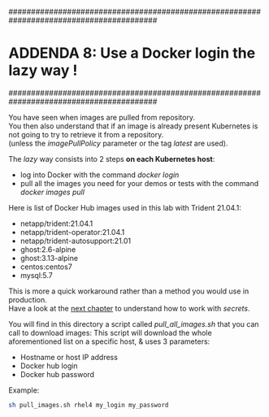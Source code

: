 #########################################################################################
# ADDENDA 8: Use a Docker login the lazy way !
#########################################################################################

You have seen when images are pulled from repository.  
You then also understand that if an image is already present  Kubernetes is not going to try to retrieve it from a repository.  
(unless the _imagePullPolicy_ parameter or the tag _latest_ are used).

The _lazy_ way consists into 2 steps **on each Kubernetes host**:

- log into Docker with the command _docker login_
- pull all the images you need for your demos or tests with the command _docker images pull_

Here is list of Docker Hub images used in this lab with Trident 21.04.1:

- netapp/trident:21.04.1
- netapp/trident-operator:21.04.1
- netapp/trident-autosupport:21.01
- ghost:2.6-alpine
- ghost:3.13-alpine
- centos:centos7
- mysql:5.7

This is more a quick workaround rather than a method you would use in production.  
Have a look at the [next chapter](../3_Secrets) to understand how to work with _secrets_.

You will find in this directory a script called _pull_all_images.sh_ that you can call to download images:
This script will download the whole aforementioned list on a specific host, & uses 3 parameters:  

- Hostname or host IP address
- Docker hub login
- Docker hub password

Example:

```bash
sh pull_images.sh rhel4 my_login my_password
```
